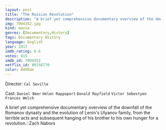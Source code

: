 ```yaml
---
layout: post
title: "The Russian Revolution"
description: "A brief yet comprehensive documentary overview of the downfall of the Romanov dynasty and the evolution of Lenin's Ulyanov family, from the terrible acts and subsequent hanging of his brother to his own hunger for a revolution.::Zach Nabors.."
img: 7094352.jpg
kind: movie
genres: [Documentary,History]
tags: Documentary History 
language: English
year: 2017
imdb_rating: 6.6
votes: 415
imdb_id: 7094352
netflix_id: 80158770
color: 8d99ae
---
```

Director: `Cal Seville`  

Cast: `Daniel Beer` `Helen Rappaport` `Donald Rayfield` `Victor Sebestyen` `Frances Welch` 

A brief yet comprehensive documentary overview of the downfall of the Romanov dynasty and the evolution of Lenin's Ulyanov family, from the terrible acts and subsequent hanging of his brother to his own hunger for a revolution.::Zach Nabors